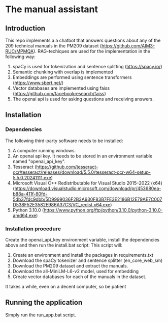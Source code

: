 # The manual assistant

## Introduction
This repo implements a a chatbot that answers questions about any of the 209 technical manuals in the PM209 dataset (https://github.com/AIM3-RUC/MPMQA). RAG-techiques are used for the implementation in the following way:

1. spaCy is used for tokenization and sentence splitting (https://spacy.io/)
2. Semantic chunking with overlap is implemented
3. Embeddings are performed using sentence transformers (https://www.sbert.net/)
4. Vector databases are implemented using faiss (https://github.com/facebookresearch/faiss)
5. The openai api is used for asking questions and receiving answers.

## Installation

### Dependencies

The following third-party software needs to be installed:

1. A computer running windows.
2. An openai api key. It needs to be stored in an environment variable named "openai_api_key".
2. Tesseract (https://github.com/tesseract-ocr/tesseract/releases/download/5.5.0/tesseract-ocr-w64-setup-5.5.0.20241111.exe)
3. Microsoft Visual C++ Redistributable for Visual Studio 2015–2022 (x64) (https://download.visualstudio.microsoft.com/download/pr/453680ea-b88a-411f-80fd-5db37fdc9dbb/5D9999036F2B3A930F83B7FE3E2186B12E79AE7C007D538F52E3582E986A37C3/VC_redist.x64.exe)
4. Python 3.10.0 (https://www.python.org/ftp/python/3.10.0/python-3.10.0-amd64.exe)

### Installation procedure
Create the openai_api_key environment variable, install the dependencies above and then run the install.bat script: This script will:

1. Create an environment and install the packages in requirements.txt
2. Download the spaCy tokenizer and sentence splitter (en_core_web_sm)
3. Download the PM209 dataset and extract the manuals.
4. Download the all-MiniLM-L6-v2 model, used for embedding
5. Create vector databases for each of the manuals in the dataset.

It takes a while, even on a decent computer, so be patient

## Running the application
Simply run the run_app.bat script.